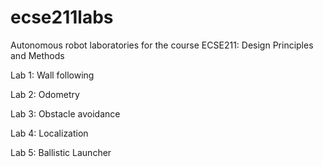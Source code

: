 # ecse211labs
Autonomous robot laboratories for the course ECSE211: Design Principles and Methods


Lab 1: Wall following

Lab 2: Odometry

Lab 3: Obstacle avoidance

Lab 4: Localization

Lab 5: Ballistic Launcher
